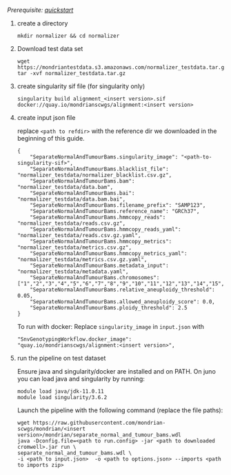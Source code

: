 

*Prerequisite: [quickstart](README.md)*


1. create a directory 
    ```
    mkdir normalizer && cd normalizer
    ```
2. Download test data set

    ```
    wget https://mondriantestdata.s3.amazonaws.com/normalizer_testdata.tar.gz
    tar -xvf normalizer_testdata.tar.gz
    ```
3. create singularity sif file (for singularity only)
    ```
    singularity build alignment_<insert version>.sif docker://quay.io/mondrianscwgs/alignment:<insert version>
    ```


4. create input json file

    replace `<path to refdir>` with the reference dir we downloaded in the beginning of this guide.
    
    ```
    {
        "SeparateNormalAndTumourBams.singularity_image": "<path-to-singularity-sif>",
        "SeparateNormalAndTumourBams.blacklist_file": "normalizer_testdata/normalizer_blacklist.csv.gz",
        "SeparateNormalAndTumourBams.bam": "normalizer_testdata/data.bam",
        "SeparateNormalAndTumourBams.bai": "normalizer_testdata/data.bam.bai",
        "SeparateNormalAndTumourBams.filename_prefix": "SAMP123",
        "SeparateNormalAndTumourBams.reference_name": "GRCh37",
        "SeparateNormalAndTumourBams.hmmcopy_reads": "normalizer_testdata/reads.csv.gz",
        "SeparateNormalAndTumourBams.hmmcopy_reads_yaml": "normalizer_testdata/reads.csv.gz.yaml",
        "SeparateNormalAndTumourBams.hmmcopy_metrics": "normalizer_testdata/metrics.csv.gz",
        "SeparateNormalAndTumourBams.hmmcopy_metrics_yaml": "normalizer_testdata/metrics.csv.gz.yaml",
        "SeparateNormalAndTumourBams.metadata_input": "normalizer_testdata/metadata.yaml",
        "SeparateNormalAndTumourBams.chromosomes": ["1","2","3","4","5","6","7","8","9","10","11","12","13","14","15","16","17","18","19","20","21","22","X","Y"],
        "SeparateNormalAndTumourBams.relative_aneuploidy_threshold": 0.05,
        "SeparateNormalAndTumourBams.allowed_aneuploidy_score": 0.0,
        "SeparateNormalAndTumourBams.ploidy_threshold": 2.5
    }
    ```

    To run with docker: Replace `singularity_image` in `input.json` with
    ```
    "SnvGenotypingWorkflow.docker_image": "quay.io/mondrianscwgs/alignment:<insert version>",
    ```

5. run the pipeline on test dataset

    Ensure java and singularity/docker are installed and on PATH. On juno you can load  java and singularity by running:
    
    ```
    module load java/jdk-11.0.11
    module load singularity/3.6.2
    ```
    
    Launch the pipeline with the following command (replace the file paths):
    
    ```
    wget https://raw.githubusercontent.com/mondrian-scwgs/mondrian/<insert version>/mondrian/separate_normal_and_tumour_bams.wdl
    java -Dconfig.file=<path to run.config> -jar <path to downloaded cromwell>.jar run \
    separate_normal_and_tumour_bams.wdl \
    -i <path to input.json>  -o <path to options.json> --imports <path to imports zip>
    ```
